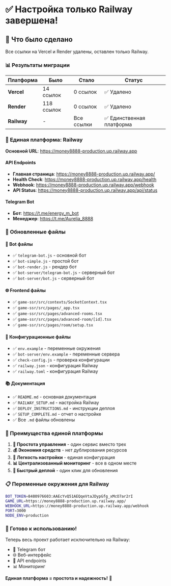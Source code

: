 # ✅ Настройка только Railway завершена!

## 🎯 Что было сделано

Все ссылки на Vercel и Render удалены, оставлен только Railway.

### 📊 Результаты миграции

| Платформа | Было | Стало | Статус |
|-----------|------|-------|--------|
| **Vercel** | 14 ссылок | 0 ссылок | ✅ Удалено |
| **Render** | 118 ссылок | 0 ссылок | ✅ Удалено |
| **Railway** | - | Все ссылки | ✅ Единственная платформа |

### 🔗 Единая платформа: Railway

**Основной URL**: https://money8888-production.up.railway.app

#### API Endpoints
- **Главная страница**: https://money8888-production.up.railway.app/
- **Health Check**: https://money8888-production.up.railway.app/health
- **Webhook**: https://money8888-production.up.railway.app/webhook
- **API Status**: https://money8888-production.up.railway.app/api/status

#### Telegram Bot
- **Бот**: https://t.me/energy_m_bot
- **Менеджер**: https://t.me/Aurelia_8888

### 📁 Обновленные файлы

#### 🤖 Bot файлы
- ✅ `telegram-bot.js` - основной бот
- ✅ `bot-simple.js` - простой бот
- ✅ `bot-render.js` - рендер бот
- ✅ `bot-server/telegram-bot.js` - серверный бот
- ✅ `bot-server/bot.js` - серверный бот

#### 🌐 Frontend файлы
- ✅ `game-ssr/src/contexts/SocketContext.tsx`
- ✅ `game-ssr/src/pages/_app.tsx`
- ✅ `game-ssr/src/pages/advanced-rooms.tsx`
- ✅ `game-ssr/src/pages/advanced-room/[id].tsx`
- ✅ `game-ssr/src/pages/room/setup.tsx`

#### 🔧 Конфигурационные файлы
- ✅ `env.example` - переменные окружения
- ✅ `bot-server/env.example` - переменные сервера
- ✅ `check-config.js` - проверка конфигурации
- ✅ `railway.json` - конфигурация Railway
- ✅ `railway.toml` - конфигурация Railway

#### 📚 Документация
- ✅ `README.md` - основная документация
- ✅ `RAILWAY_SETUP.md` - настройка Railway
- ✅ `DEPLOY_INSTRUCTIONS.md` - инструкции деплоя
- ✅ `SETUP_COMPLETE.md` - отчет о настройке
- ✅ Все `.md` файлы обновлены

### 🚀 Преимущества единой платформы

1. **🎯 Простота управления** - один сервис вместо трех
2. **💰 Экономия средств** - нет дублирования ресурсов
3. **🔧 Легкость настройки** - единая конфигурация
4. **📊 Централизованный мониторинг** - все в одном месте
5. **🚀 Быстрый деплой** - один клик для обновления

### 📋 Переменные окружения для Railway

```bash
BOT_TOKEN=8480976603:AAEcYvQ51AEQqeVtaJDypGfg_xMcO7ar2rI
GAME_URL=https://money8888-production.up.railway.app/
WEBHOOK_URL=https://money8888-production.up.railway.app/webhook
PORT=3000
NODE_ENV=production
```

### 🎉 Готово к использованию!

Теперь весь проект работает исключительно на Railway:
- 🤖 Telegram бот
- 🌐 Веб-интерфейс
- 🔗 API endpoints
- 📊 Мониторинг

**Единая платформа = простота и надежность!** 🚀
